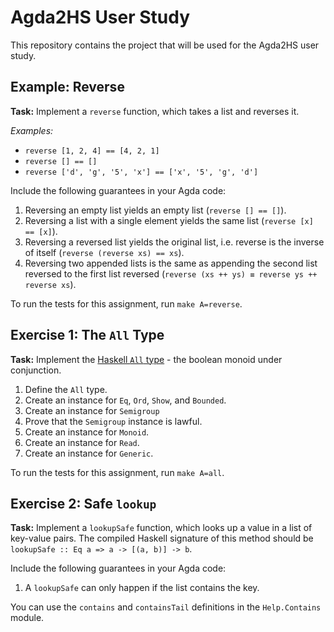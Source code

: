 # Agda2HS User Study

This repository contains the project that will be used for the Agda2HS user study.

## Example: Reverse

**Task:** Implement a `reverse` function, which takes a list and reverses it.

*Examples:*
* `reverse [1, 2, 4] == [4, 2, 1]`
* `reverse [] == []`
* `reverse ['d', 'g', '5', 'x'] == ['x', '5', 'g', 'd']`

Include the following guarantees in your Agda code:

1. Reversing an empty list yields an empty list (`reverse [] == []`).
2. Reversing a list with a single element yields the same list (`reverse [x] == [x]`).
3. Reversing a reversed list yields the original list, i.e. reverse is the inverse of itself (`reverse (reverse xs) == xs`).
4. Reversing two appended lists is the same as appending the second list reversed to the first list reversed (`reverse (xs ++ ys) ≡ reverse ys ++ reverse xs`).

To run the tests for this assignment, run `make A=reverse`.

## Exercise 1: The `All` Type

**Task:** Implement the [Haskell `All` type](https://hackage.haskell.org/package/base-4.18.0.0/docs/Data-Monoid.html#t:All) - the boolean monoid under conjunction.

1. Define the `All` type.
2. Create an instance for `Eq`, `Ord`, `Show`, and `Bounded`.
3. Create an instance for `Semigroup`
4. Prove that the `Semigroup` instance is lawful.
4. Create an instance for `Monoid`.
5. Create an instance for `Read`.
6. Create an instance for `Generic`.

To run the tests for this assignment, run `make A=all`.

## Exercise 2: Safe `lookup`

**Task:** Implement a `lookupSafe` function, which looks up a value in a list of key-value pairs.
The compiled Haskell signature of this method should be `lookupSafe :: Eq a => a -> [(a, b)] -> b`.

Include the following guarantees in your Agda code:

1. A `lookupSafe` can only happen if the list contains the key.

You can use the `contains` and `containsTail` definitions in the `Help.Contains` module.
